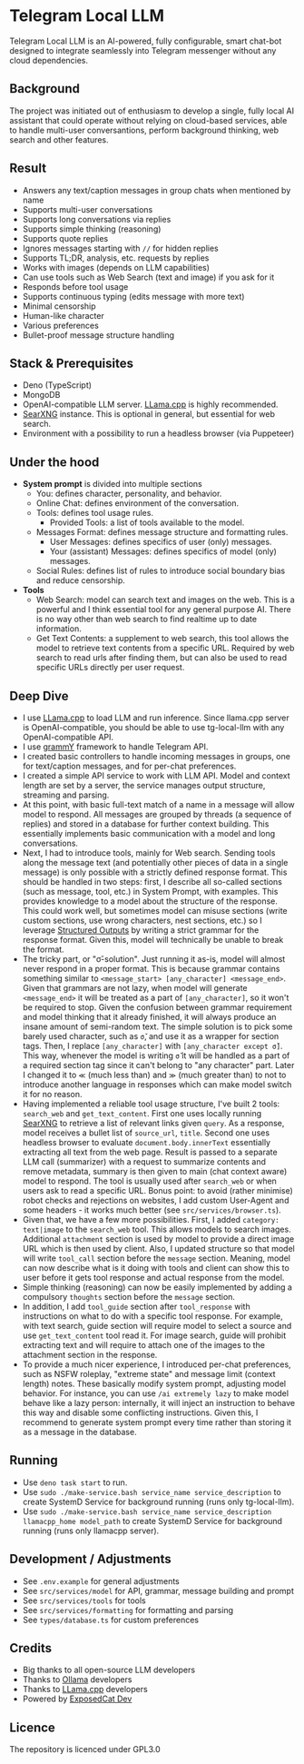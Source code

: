 # Telegram Local LLM
Telegram Local LLM is an AI-powered, fully configurable, smart chat-bot designed to integrate seamlessly into Telegram messenger without any cloud dependencies.

## Background
The project was initiated out of enthusiasm to develop a single, fully local AI assistant that could operate without relying on cloud-based services, able to handle multi-user conversantions, perform background thinking, web search and other features.

## Result
- Answers any text/caption messages in group chats when mentioned by name
- Supports multi-user conversations
- Supports long conversations via replies
- Supports simple thinking (reasoning)
- Supports quote replies
- Ignores messages starting with `//` for hidden replies
- Supports TL;DR, analysis, etc. requests by replies
- Works with images (depends on LLM capabilities)
- Can use tools such as Web Search (text and image) if you ask for it
- Responds before tool usage
- Supports continuous typing (edits message with more text)
- Minimal censorship
- Human-like character
- Various preferences
- Bullet-proof message structure handling

## Stack & Prerequisites
- Deno (TypeScript)
- MongoDB
- OpenAI-compatible LLM server. [LLama.cpp](https://github.com/ggerganov/llama.cpp) is highly recommended.
- [SearXNG](https://github.com/searxng/searxng) instance. This is optional in general, but essential for web search.
- Environment with a possibility to run a headless browser (via Puppeteer)

## Under the hood
- **System prompt** is divided into multiple sections
	- You: defines character, personality, and behavior.
	- Online Chat: defines environment of the conversation.
	- Tools: defines tool usage rules.
		- Provided Tools: a list of tools available to the model.
	- Messages Format: defines message structure and formatting rules.
		- User Messages: defines specifics of user (only) messages.
		- Your (assistant) Messages: defines specifics of model (only) messages.
	- Social Rules: defines list of rules to introduce social boundary bias and reduce censorship.
- **Tools**
	- Web Search: model can search text and images on the web. This is a powerful and I think essential tool for any general purpose AI. There is no way other than web search to find realtime up to date information.
	- Get Text Contents: a supplement to web search, this tool allows the model to retrieve text contents from a specific URL. Required by web search to read urls after finding them, but can also be used to read specific URLs directly per user request.

## Deep Dive
- I use [LLama.cpp](https://github.com/ggerganov/llama.cpp) to load LLM and run inference. Since llama.cpp server is OpenAI-compatible, you should be able to use tg-local-llm with any OpenAI-compatible API.
- I use [grammY](https://grammy.dev/) framework to handle Telegram API.
- I created basic controllers to handle incoming messages in groups, one for text/caption messages, and for per-chat preferences.
- I created a simple API service to work with LLM API. Model and context length are set by a server, the service manages output structure, streaming and parsing.
- At this point, with basic full-text match of a name in a message will allow model to respond. All messages are grouped by threads (a sequence of replies) and stored in a database for further context building. This essentially implements basic communication with a model and long conversations.
- Next, I had to introduce tools, mainly for Web search. Sending tools along the message text (and potentially other pieces of data in a single message) is only possible with a strictly defined response format. This should be handled in two steps: first, I describe all so-called sections (such as message, tool, etc.) in System Prompt, with examples. This provides knowledge to a model about the structure of the response. This could work well, but sometimes model can misuse sections (write custom sections, use wrong characters, nest sections, etc.) so I leverage [Structured Outputs](https://github.com/ggerganov/llama.cpp/blob/master/grammars/README.md) by writing a strict grammar for the response format. Given this, model will technically be unable to break the format.
- The tricky part, or "σ̌-solution". Just running it as-is, model will almost never respond in a proper format. This is because grammar contains something similar to `<message_start> [any_character] <message_end>`. Given that grammars are not lazy, when model will generate `<message_end>` it will be treated as a part of `[any_character]`, so it won't be required to stop. Given the confusion between grammar requirement and model thinking that it already finished, it will always produce an insane amount of semi-random text. The simple solution is to pick some barely used character, such as `σ̌`, and use it as a wrapper for section tags. Then, I replace `[any_character]` with `[any_character except σ̌]`. This way, whenever the model is writing `σ̌` it will be handled as a part of a required section tag since it can't belong to "any character" part. Later I changed it to `≪` (much less than) and `≫` (much greater than) to not to introduce another language in responses which can make model switch it for no reason.
- Having implemented a reliable tool usage structure, I've built 2 tools: `search_web` and `get_text_content`. First one uses locally running [SearXNG](https://github.com/searxng/searxng) to retrieve a list of relevant links given `query`. As a response, model receives a bullet list of `source_url`, `title`. Second one uses headless browser to evaluate `document.body.innerText` essentially extracting all text from the web page. Result is passed to a separate LLM call (summarizer) with a request to summarize contents and remove metadata, summary is then given to main (chat context aware) model to respond. The tool is usually used after `search_web` or when users ask to read a specific URL. Bonus point: to avoid (rather minimise) robot checks and rejections on websites, I add custom User-Agent and some headers - it works much better (see `src/services/browser.ts`).
- Given that, we have a few more possibilities. First, I added `category: text|image` to the `search_web` tool. This allows models to search images. Additional `attachment` section is used by model to provide a direct image URL which is then used by client. Also, I updated structure so that model will write `tool_call` section before the `message` section. Meaning, model can now describe what is it doing with tools and client can show this to user before it gets tool response and actual response from the model.
- Simple thinking (reasoning) can now be easily implemented by adding a compulsory `thoughts` section before the `message` section.
- In addition, I add `tool_guide` section after `tool_response` with instructions on what to do with a specific tool response. For example, with text search, guide section will require model to select a source and use `get_text_content` tool read it. For image search, guide will prohibit extracting text and will require to attach one of the images to the attachment section in the response.
- To provide a much nicer experience, I introduced per-chat preferences, such as NSFW roleplay, "extreme state" and message limit (context length) notes. These basically modify system prompt, adjusting model behavior. For instance, you can use `/ai extremely lazy` to make model behave like a lazy person: internally, it will inject an instruction to behave this way and disable some conflicting instructions. Given this, I recommend to generate system prompt every time rather than storing it as a message in the database.

## Running
- Use `deno task start` to run.
- Use `sudo ./make-service.bash service_name service_description` to create SystemD Service for background running (runs only tg-local-llm).
- Use `sudo ./make-service.bash service_name service_description llamacpp_home model_path` to create SystemD Service for background running (runs only llamacpp server).

## Development / Adjustments
- See `.env.example` for general adjustments
- See `src/services/model` for API, grammar, message building and prompt
- See `src/services/tools` for tools
- See `src/services/formatting` for formatting and parsing
- See `types/database.ts` for custom preferences

## Credits
- Big thanks to all open-source LLM developers
- Thanks to [Ollama](https://ollama.com) developers
- Thanks to [LLama.cpp](https://github.com/ggerganov/llama.cpp) developers
- Powered by [ExposedCat Dev](https://t.me/ExposedCatDev)

## Licence
The repository is licenced under GPL3.0
